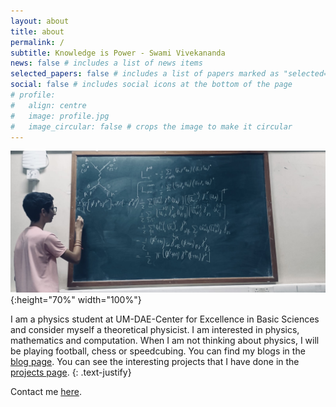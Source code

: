 ```yaml
---
layout: about
title: about
permalink: /
subtitle: Knowledge is Power - Swami Vivekananda
news: false # includes a list of news items
selected_papers: false # includes a list of papers marked as "selected={true}"
social: false # includes social icons at the bottom of the page
# profile:
#   align: centre
#   image: profile.jpg
#   image_circular: false # crops the image to make it circular
---
```



![Profile picture](/assets/img/profile.jpg){:height="70%" width="100%"}


I am a physics student at UM-DAE-Center for Excellence in Basic Sciences and consider myself a theoretical physicist. I am interested in physics, mathematics  and computation. When I am not thinking about physics, I will be playing football, chess or speedcubing. You can find my blogs in the [blog page](/blog). You can see the interesting projects that I have done in the [projects page](/projects).
{: .text-justify}

Contact me [here](mailto:gdhiyanesh1@gmail.com).
